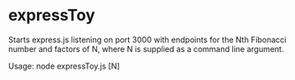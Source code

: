 # expressToy

Starts express.js listening on port 3000 with endpoints for the Nth Fibonacci
number and factors of N, where N is supplied as a command line argument.

Usage: node expressToy.js [N]

